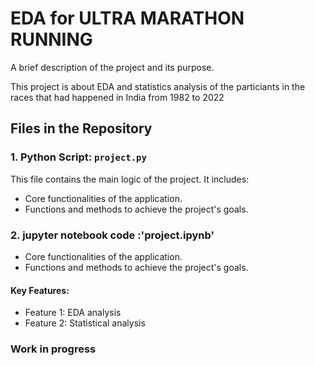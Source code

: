 # EDA for ULTRA MARATHON RUNNING

A brief description of the project and its purpose.

This project is about EDA and statistics analysis of the particiants in the races that had happened in India from 1982 to 2022

## Files in the Repository

### 1. Python Script: `project.py`
This file contains the main logic of the project. It includes:
- Core functionalities of the application.
- Functions and methods to achieve the project's goals.
### 2. jupyter notebook code :'project.ipynb'
- Core functionalities of the application.
- Functions and methods to achieve the project's goals.

#### Key Features:
- Feature 1: EDA analysis
- Feature 2: Statistical analysis



### Work in progress

